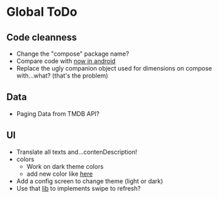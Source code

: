 # Global ToDo

## Code cleanness
* Change the "compose" package name?
* Compare code with [now in android](https://github.com/android/nowinandroid)
* Replace the ugly companion object used for dimensions on compose with...what? (that's the problem)

## Data
* Paging Data from TMDB API?

## UI
* Translate all texts and...contenDescription!
* colors
  * Work on dark theme colors
  * add new color like [here](https://stackoverflow.com/questions/65994303/how-to-add-extra-colors-into-materialtheme-in-android-jetpack-compose)
* Add a config screen to change theme (light or dark)
* Use that [lib](https://google.github.io/accompanist/swiperefresh/) to implements swipe to refresh? 




 